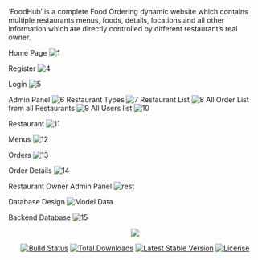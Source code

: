 ‘FoodHub’ is a complete Food Ordering dynamic website which contains multiple restaurants menus, foods, details, locations and all other information which are directly controlled by different restaurant’s real owner. 

Home Page
![1](https://user-images.githubusercontent.com/15268903/57193549-334ffd80-6f5e-11e9-8beb-5027dd16803d.jpg)

Register
![4](https://user-images.githubusercontent.com/15268903/57193555-3e0a9280-6f5e-11e9-9666-5d551caabaa7.jpg)

Login
![5](https://user-images.githubusercontent.com/15268903/57193557-3ea32900-6f5e-11e9-9565-bdd15f391dc5.jpg)

Admin Panel
![6](https://user-images.githubusercontent.com/15268903/57193558-3fd45600-6f5e-11e9-89a9-ef75d03feee9.jpg)
Restaurant Types
![7](https://user-images.githubusercontent.com/15268903/57193560-41058300-6f5e-11e9-8f98-9a2a626a32e5.jpg)
Restaurant List
![8](https://user-images.githubusercontent.com/15268903/57193561-419e1980-6f5e-11e9-935c-1fec6086c600.jpg)
All Order List from all Restaurants
![9](https://user-images.githubusercontent.com/15268903/57193562-4236b000-6f5e-11e9-9df0-fcf4d1fee36c.jpg)
All Users list
![10](https://user-images.githubusercontent.com/15268903/57193563-4367dd00-6f5e-11e9-850a-421e25b0d00d.jpg)

Restaurant
![11](https://user-images.githubusercontent.com/15268903/57193564-44990a00-6f5e-11e9-9553-c438b16d6848.jpg)

Menus
![12](https://user-images.githubusercontent.com/15268903/57193565-4531a080-6f5e-11e9-9187-55e98a1d3f8c.jpg)

Orders
![13](https://user-images.githubusercontent.com/15268903/57193566-45ca3700-6f5e-11e9-943d-7d5145d3a957.jpg)

Order Details
![14](https://user-images.githubusercontent.com/15268903/57193567-46fb6400-6f5e-11e9-9dda-05117ac0dde1.jpg)

Restaurant Owner Admin Panel
![rest](https://user-images.githubusercontent.com/15268903/57193574-4d89db80-6f5e-11e9-93c9-b4f1b741637a.jpg)

Database Design
![Model Data](https://user-images.githubusercontent.com/15268903/57193571-4a8eeb00-6f5e-11e9-8747-6e74bc3ff50f.jpg)

Backend Database
![15](https://user-images.githubusercontent.com/15268903/57193568-482c9100-6f5e-11e9-84bb-3e9075bc30fe.jpg)




<p align="center"><img src="https://laravel.com/assets/img/components/logo-laravel.svg"></p>

<p align="center">
<a href="https://travis-ci.org/laravel/framework"><img src="https://travis-ci.org/laravel/framework.svg" alt="Build Status"></a>
<a href="https://packagist.org/packages/laravel/framework"><img src="https://poser.pugx.org/laravel/framework/d/total.svg" alt="Total Downloads"></a>
<a href="https://packagist.org/packages/laravel/framework"><img src="https://poser.pugx.org/laravel/framework/v/stable.svg" alt="Latest Stable Version"></a>
<a href="https://packagist.org/packages/laravel/framework"><img src="https://poser.pugx.org/laravel/framework/license.svg" alt="License"></a>
</p>

